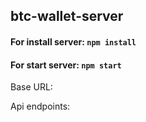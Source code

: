 ## btc-wallet-server

#### For install server: `npm install`

#### For start server: `npm start`

Base URL:

Api endpoints:
```

```
